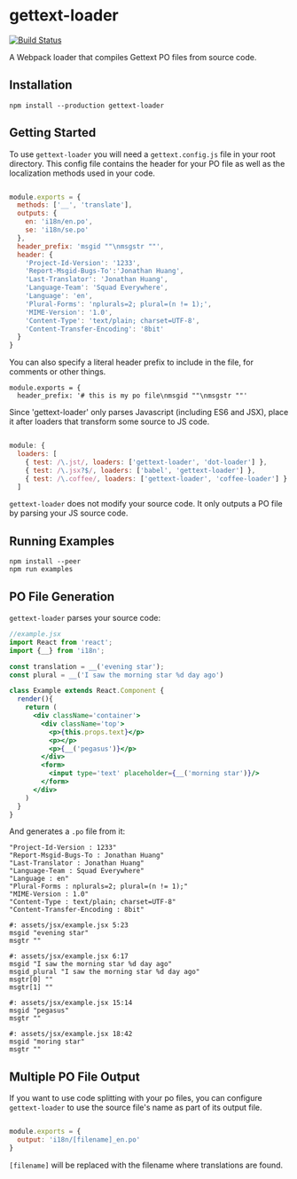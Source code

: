 # gettext-loader
[![Build Status](https://travis-ci.org/mrblueblue/gettext-loader.svg?branch=master)](https://travis-ci.org/mrblueblue/gettext-loader)

A Webpack loader that compiles Gettext PO files from source code.

## Installation

```
npm install --production gettext-loader
```

## Getting Started

To use `gettext-loader` you will need a `gettext.config.js` file in your root directory. This config file contains the header for your PO file as well as the localization methods used in your code.

```javascript

module.exports = {
  methods: ['__', 'translate'],
  outputs: {
    en: 'i18n/en.po',
    se: 'i18n/se.po'
  },
  header_prefix: 'msgid ""\nmsgstr ""',
  header: {
    'Project-Id-Version': '1233',
    'Report-Msgid-Bugs-To':'Jonathan Huang',
    'Last-Translator': 'Jonathan Huang',
    'Language-Team': 'Squad Everywhere',
    'Language': 'en',
    'Plural-Forms': 'nplurals=2; plural=(n != 1);',
    'MIME-Version': '1.0',
    'Content-Type': 'text/plain; charset=UTF-8',
    'Content-Transfer-Encoding': '8bit'
  }
}

```

You can also specify a literal header prefix to include in the file, for comments or other things.

```
module.exports = {
  header_prefix: '# this is my po file\nmsgid ""\nmsgstr ""'
```

Since 'gettext-loader' only parses Javascript (including ES6 and JSX), place it after loaders that transform some source to JS code.

```javascript

module: {
  loaders: [
    { test: /\.jst/, loaders: ['gettext-loader', 'dot-loader'] },
    { test: /\.jsx?$/, loaders: ['babel', 'gettext-loader'] },
    { test: /\.coffee/, loaders: ['gettext-loader', 'coffee-loader'] }
  ]

```

`gettext-loader` does not modify your source code. It only outputs a PO file by parsing your JS source code.

## Running Examples
```
npm install --peer
npm run examples
```

## PO File Generation

`gettext-loader` parses your source code:

```jsx harmony
//example.jsx
import React from 'react';
import {__} from 'i18n';

const translation = __('evening star');
const plural = __('I saw the morning star %d day ago')

class Example extends React.Component {
  render(){
    return (
      <div className='container'>
        <div className='top'>
          <p>{this.props.text}</p>
          <p></p>
          <p>{__('pegasus')}</p>
        </div>
        <form>
          <input type='text' placeholder={__('morning star')}/>
        </form>
      </div>
    )
  }
}

```

And generates a `.po` file from it:

```
"Project-Id-Version : 1233"
"Report-Msgid-Bugs-To : Jonathan Huang"
"Last-Translator : Jonathan Huang"
"Language-Team : Squad Everywhere"
"Language : en"
"Plural-Forms : nplurals=2; plural=(n != 1);"
"MIME-Version : 1.0"
"Content-Type : text/plain; charset=UTF-8"
"Content-Transfer-Encoding : 8bit"

#: assets/jsx/example.jsx 5:23
msgid "evening star"
msgtr ""

#: assets/jsx/example.jsx 6:17
msgid "I saw the morning star %d day ago"
msgid_plural "I saw the morning star %d day ago"
msgtr[0] ""
msgtr[1] ""

#: assets/jsx/example.jsx 15:14
msgid "pegasus"
msgtr ""

#: assets/jsx/example.jsx 18:42
msgid "moring star"
msgtr ""

```

## Multiple PO File Output

If you want to use code splitting with your po files, you can configure `gettext-loader` to use the source file's name as part of its output file.

```javascript

module.exports = {
  output: 'i18n/[filename]_en.po'
}

```

`[filename]` will be replaced with the filename where translations are found.
